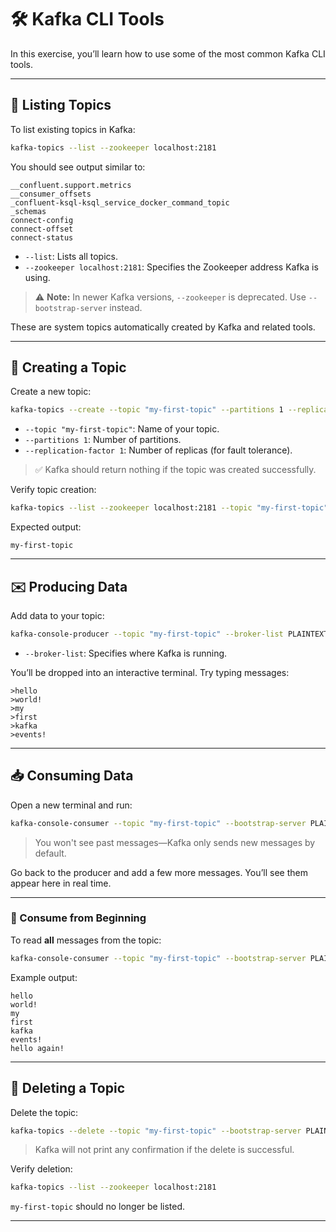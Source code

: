 # 🛠️ Kafka CLI Tools

In this exercise, you’ll learn how to use some of the most common Kafka CLI tools.

---

## 📜 Listing Topics

To list existing topics in Kafka:

```bash
kafka-topics --list --zookeeper localhost:2181
```

You should see output similar to:

```
__confluent.support.metrics
__consumer_offsets
_confluent-ksql-ksql_service_docker_command_topic
_schemas
connect-config
connect-offset
connect-status
```

* `--list`: Lists all topics.
* `--zookeeper localhost:2181`: Specifies the Zookeeper address Kafka is using.

> ⚠️ **Note:** In newer Kafka versions, `--zookeeper` is deprecated. Use `--bootstrap-server` instead.

These are system topics automatically created by Kafka and related tools.

---

## 🧱 Creating a Topic

Create a new topic:

```bash
kafka-topics --create --topic "my-first-topic" --partitions 1 --replication-factor 1 --zookeeper localhost:2181
```

* `--topic "my-first-topic"`: Name of your topic.
* `--partitions 1`: Number of partitions.
* `--replication-factor 1`: Number of replicas (for fault tolerance).

> ✅ Kafka should return nothing if the topic was created successfully.

Verify topic creation:

```bash
kafka-topics --list --zookeeper localhost:2181 --topic "my-first-topic"
```

Expected output:

```
my-first-topic
```

---

## ✉️ Producing Data

Add data to your topic:

```bash
kafka-console-producer --topic "my-first-topic" --broker-list PLAINTEXT://localhost:9092
```

* `--broker-list`: Specifies where Kafka is running.

You’ll be dropped into an interactive terminal. Try typing messages:

```
>hello
>world!
>my
>first
>kafka
>events!
```

---

## 📥 Consuming Data

Open a new terminal and run:

```bash
kafka-console-consumer --topic "my-first-topic" --bootstrap-server PLAINTEXT://localhost:9092
```

> You won't see past messages—Kafka only sends new messages by default.

Go back to the producer and add a few more messages. You’ll see them appear here in real time.

---

### 🔁 Consume from Beginning

To read **all** messages from the topic:

```bash
kafka-console-consumer --topic "my-first-topic" --bootstrap-server PLAINTEXT://localhost:9092 --from-beginning
```

Example output:

```
hello
world!
my
first
kafka
events!
hello again!
```

---

## 🧹 Deleting a Topic

Delete the topic:

```bash
kafka-topics --delete --topic "my-first-topic" --bootstrap-server PLAINTEXT://localhost:9092
```

> Kafka will not print any confirmation if the delete is successful.

Verify deletion:

```bash
kafka-topics --list --zookeeper localhost:2181
```

`my-first-topic` should no longer be listed.

---
